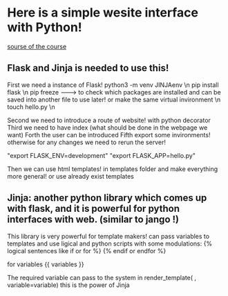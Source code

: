 # Here is a simple wesite interface with Python!
[sourse of the course](https://www.youtube.com/@Codemycom)
## Flask and Jinja is needed to use this!

First we need a instance of Flask!
 python3 -m venv JINJAenv \n
 pip install flask \n
 pip freeze  ---> to check which packages are installed and can be saved into another file to use later! or make the same virtual invironment \n
 touch hello.py \n
 
Second we need to introduce a route of website! with python decorator
Third we need to have index (what should be done in the webpage we want)
Forth the user can be introduced
Fifth export some invironments! otherwise for any changes we need to rerun the server! 

"export FLASK_ENV=development"
"export FLASK_APP=hello.py"

Then we can use html templates! in templates folder and make everything more general! or use already exist templates

## Jinja: another python library which comes up with flask, and it is powerful for python interfaces with web. (similar to jango !)

This library is very powerful for template makers!
can pass variables to templates and use ligical and python scripts with some modulations:
   {% logical sentences like if or for %}
   {% endif or endfor %}

 for variables {{ variables  }}

The required variable can pass to the system in render_template(   , variable=variable)
this is the power of Jinja 
